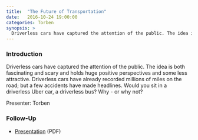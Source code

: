 ```yaml
---
title:  "The Future of Transportation"
date:   2016-10-24 19:00:00
categories: Torben
synopsis: >
  Driverless cars have captured the attention of the public. The idea is both fascinating and scary and holds huge positive perspectives and some less attractive. Driverless cars have already recorded millions of miles on the road; but a few accidents have made headlines. Would you sit in a driverless Uber car, a driverless bus? Why - or why not? 
---
```


### Introduction

Driverless cars have captured the attention of the public. The idea is both fascinating and scary and holds huge positive perspectives and some less attractive. Driverless cars have already recorded millions of miles on the road; but a few accidents have made headlines. Would you sit in a driverless Uber car, a driverless bus? Why - or why not? 

Presenter: Torben

### Follow-Up

* [Presentation](/assets/present/2016/driverless-cars.pdf) (PDF) 
